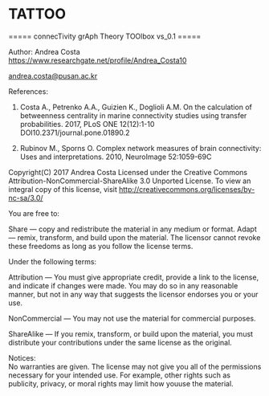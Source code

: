 # TATTOO
                                                  
=====  connecTivity grAph Theory TOOlbox vs_0.1   =====

Author: Andrea Costa  
https://www.researchgate.net/profile/Andrea_Costa10

andrea.costa@pusan.ac.kr

References:
 1) Costa A., Petrenko A.A., Guizien K., Doglioli A.M.
    On the calculation of betweenness centrality in marine connectivity 
    studies using transfer probabilities.
    2017, PLoS ONE 12(12):1-10
    DOI10.2371/journal.pone.01890.2

 2) Rubinov M., Sporns O.
    Complex network measures of brain connectivity: Uses and 
    interpretations.
    2010, NeuroImage 52:1059-69C

Copyright(C) 2017 Andrea Costa
Licensed under the Creative Commons Attribution-NonCommercial-ShareAlike 3.0 Unported License.
To view an integral copy of this license, visit http://creativecommons.org/licenses/by-nc-sa/3.0/


You are free to:

Share — copy and redistribute the material in any medium or format.
Adapt — remix, transform, and build upon the material.
The licensor cannot revoke these freedoms as long as you follow the license terms.							


Under the following terms:	

Attribution — You must give appropriate credit, provide a link to the license, 
and indicate if changes were made. You may do so in any reasonable manner, 
but not in any way that suggests the licensor endorses you or your use.			

NonCommercial — You may not use the material for commercial purposes.

ShareAlike — If you remix, transform, or build upon the material, you must distribute your contributions 
under the same license as the original.								

Notices:	
No warranties are given. The license may not give you all of the permissions necessary for your intended use. 
For example, other rights such as publicity, privacy, or moral rights may limit how youuse the material.		
